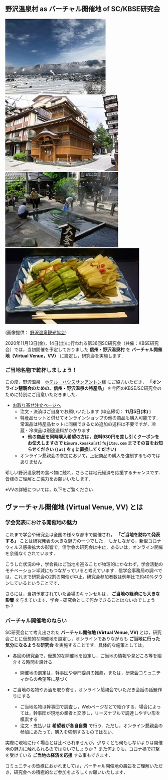 ## 野沢温泉村 as バーチャル開催地 of SC/KBSE研究会
<img src="assets/vv/01_village.jpg" height="240px">
<img src="assets/vv/02_ooyu.jpg" height="240px">
<img src="assets/vv/03_magama.jpg" height="240px">
<img src="assets/vv/04_nozawana.jpg" height="240px">

(画像提供： [野沢温泉観光協会](https://nozawakanko.jp/))

2020年11月13日(金)，14日(土)に行われる第36回SC研究会（共催：KBSE研究会）では，当初開催を予定しておりました __信州・野沢温泉村__ を __バーチャル開催地（Virtual Venue，VV）__ に設定し，研究会を実施します．

### ご当地名物で乾杯しましょう！

この度，野沢温泉　[ホテル　ハウスサンアントン様](https://www.st-anton.jp/?lang=ja) にご協力いただき，
__「オンライン懇親会のための、信州・野沢温泉の特産品」__ を今回のKBSE/SC研究会のために特別にご用意いただきました．

- [お取り寄せ注文ページへ](http://st-anton.shop/?pid=154860912)
    - 注文・決済はご自身でお願いいたします (申込締切： __11月5日(木)__ ) 
    - 特産品セットと併せてオンラインショップの他の商品も購入可能です．常温品は特産品セットに同梱できるため追加の送料は不要ですが，冷蔵・冷凍品は別途送料がかかります
      - __他の商品を同時購入希望の方は，送料930円を差し引くクーポンをお伝えしますので `kimura.kosaku[at]fujitsu.com` までその旨をお知らせください (`[at]` を `@` に置換してください)__
    - オンライン懇親会の参加において，上記商品の購入を強制するものではありません

珍しい野沢温泉村の食べ物に触れ，さらには地元経済を応援するチャンスです．皆様のご理解とご協力をお願いいたします．

※VVの詳細については，以下をご覧ください．

## ヴァーチャル開催地 (Virtual Venue, VV) とは

### 学会発表における開催地の魅力

これまで学会や研究会は全国の様々な都市で開催され， __「ご当地を訪ねて発表する」__ ことは研究発表の大きな魅力の一つでした．
しかしながら，新型コロナウィルス感染拡大の影響で，信学会の研究会は中止，あるいは，オンライン開催を余儀なくされています．

こうした状況の中，学会員はご当地を巡ることが物理的にかなわず，学会活動のモチベーション半減にもつながっていると考えています．信学会事務局の調べでは，これまで研究会の2割の開催が中止，研究会参加者数は例年比で約40%ダウンしているということです．

さらには，当初予定されていた会場のキャンセルは， __ご当地の経済にも大きな影響__ を与えています．学会・研究会として何かできることはないのでしょうか？

### バーチャル開催地のねらい

SC研究会にて考え出された __バーチャル開催地 (Virtual Venue, VV)__ とは，研究会ごとに仮想的な開催地を設定し，オンラインでありながらも __ご当地に行った気分になるような研究会__ を実施することです．具体的な施策としては，

- 各回の研究会で，仮想的な開催地を設定し，ご当地の情報や見どころ等を紹介する時間を設ける
    - 開催地の選定は，幹事団や専門委員の推薦，または，研究会コミュニティからの希望等に基づく
    
- ご当地の名物やお酒を取り寄せ，オンライン懇親会でいただき会話の話題作りにする
    - ご当地名物は幹事団で調査し，Webページなどで紹介する．場合によっては，幹事団が現地の業者と交渉し，リーズナブルで調達しやすい形を模索する
    - 注文・支払いは __希望者が各自自費__ で行う．ただし，オンライン懇親会の参加にあたって，購入を強制するものではない．

実際に現地に行く場合とは比べられませんが，少なくとも何もしないよりは開催地の魅力に触れられるのではないでしょうか？
また何よりも，コロナ禍で打撃を受けている __ご当地の経済を応援__ する事もできます．

コミュニティの皆様におかれましては，バーチャル開催地の趣旨をご理解いただき，研究会への積極的なご参加をよろしくお願いいたします．



